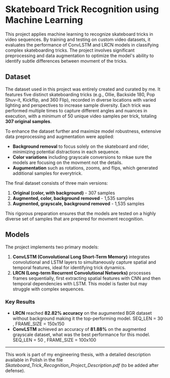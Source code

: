 # Skateboard Trick Recognition using Machine Learning

This project applies machine learning to recognize skateboard tricks in video sequences. By training and testing on custom video datasets, it evaluates the performance of ConvLSTM and LRCN models in classifying complex skateboarding tricks. The project involves significant preprocessing and data augmentation to optimize the model's ability to identify subtle differences between movment of the tricks.

## Dataset

The dataset used in this project was entirely created and curated by me. It features five distinct skateboarding tricks (e.g., Ollie, Backside 180, Pop Shuv-it, Kickflip, and 360 Flip), recorded in diverse locations with varied lighting and perspectives to increase sample diversity. Each trick was performed multiple times to capture different angles and nuances in execution, with a minimum of 50 unique video samples per trick, totaling **307 original samples**.

To enhance the dataset further and maximize model robustness, extensive data preprocessing and augmentation were applied:
- **Background removal** to focus solely on the skateboard and rider, minimizing potential distractions in each sequence.
- **Color variations** including grayscale conversions to mkae sure the models are focusing on the movment not the details.
- **Augumentation** such as rotations, zooms, and flips, which generated additional samples for everytrick. 

The final dataset consists of three main versions:
1. **Original (color, with background)** - 307 samples
2. **Augmented, color, background removed** - 1,535 samples
3. **Augmented, grayscale, background removed** - 1,535 samples

This rigorous preparation ensures that the models are tested on a highly diverse set of samples that are prepered for movment recognition.

## Models

The project implements two primary models:
1. **ConvLSTM (Convolutional Long Short-Term Memory)** integrates convolutional and LSTM layers to simultaneously capture spatial and temporal features, ideal for identifying trick dynamics.
2. **LRCN (Long-term Recurrent Convolutional Networks)** processes frames sequentially, first extracting spatial features with CNN and then temporal dependencies with LSTM. This model is faster but may struggle with complex sequences.

### Key Results

- **LRCN** reached **82.82% accuracy** on the augumented BGR dataset without background making it the top-performing model. SEQ_LEN = 30 , FRAME_SIZE = 150x150 
- **ConvLSTM** achieved an accuracy of **81.88%** on the augmented grayscale dataset, what was the best performance for this model. SEQ_LEN = 50 , FRAME_SIZE = 100x100 


---

This work is part of my engineering thesis, with a detailed description available in Polish in the file *Skateboard_Trick_Recognition_Project_Description.pdf* (to be added after defense).
